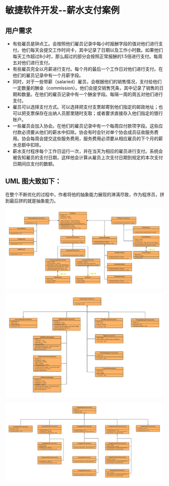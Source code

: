 # 敏捷软件开发--薪水支付案例

## 用户需求

+ 有些雇员是钟点工。会按照他们雇员记录中每小时报酬字段的值对他们进行支付。他们每天会提交工作时间卡，其中记录了日期以及工作小时数。如果他们每天工作超过8小时，那么超过的部分会按照正常报酬的1.5倍进行支付。每周五对他们进行支付。
+ 有些雇员完全以月薪进行支付。每个月的最后一个工作日对他们进行支付。在他们的雇员记录中有一个月薪字段。
+ 同时，对于一些带薪（salaried）雇员，会根据他们的销售情况，支付给他们一定数量的酬金（commission）。他们会提交销售凭条，其中记录了销售的日期和数量。在他们的雇员记录中有一个酬金字段。每隔一周的周五对他们进行支付。
+ 雇员可以选择支付方式。可以选择把支付支票邮寄到他们指定的邮政地址；也可以把支票保存在出纳人员那里随时支取；或者要求直接存入他们指定的银行账户。
+ 一些雇员会加入协会。在他们的雇员记录中有一个每周应付款项字段。这些应付款必须要从他们的薪水中扣除。协会有时会针对单个协会成员征收服务费用。协会每周会提交这些服务费用，服务费用必须要从相应雇员的下个月的薪水总额中扣除。
+ 薪水支付程序每个工作日运行一次，并在当天为相应的雇员进行支付。系统会被告知雇员的支付日期，这样他会计算从雇员上次支付日期到规定的本次支付日期间应支付的数额。

## UML 图大致如下：

在整个不断优化的过程中，作者将他的抽象能力展现的淋漓尽致，作为程序员，拼到最后拼的就是抽象能力。

![salary-payment](https://raw.githubusercontent.com/coderlmm/salary-payment/master/uml/salary-payment.jpg)

![](https://raw.githubusercontent.com/coderlmm/salary-payment/master/uml/salary-payment-transaction-1.jpg)

![](https://raw.githubusercontent.com/coderlmm/salary-payment/master/uml/salary-payment-transaction-2.jpg)
